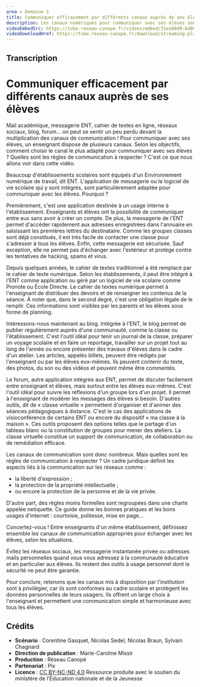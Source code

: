 ```yaml
---
area : Domaine 1
title: Communiquer efficacement par différents canaux auprès de ses élèves
description: Les canaux numériques pour communiquer avec ses élèves sont très nombreux. Quel canal choisir ? C'est ce que nous allons voir dans cette vidéo.
videoEmbedSrc: https://tube.reseau-canope.fr/videos/embed/31ea90d9-6d86-49b1-b6e1-4cc008000dbe
videoDownloadHref: https://tube.reseau-canope.fr/download/streaming-playlists/hls/videos/31ea90d9-6d86-49b1-b6e1-4cc008000dbe-1080-fragmented.mp4
---
```


## Transcription

# Communiquer efficacement par différents canaux auprès de ses élèves

Mail académique, messagerie ENT, cahier de textes en ligne, réseaux sociaux, blog, forum… on peut se sentir un peu perdu devant la multiplication des canaux de communication ! Pour communiquer avec ses élèves, un enseignant dispose de plusieurs canaux. Selon les objectifs, comment choisir le canal le plus adapté pour communiquer avec ses élèves ? Quelles sont les règles de communication à respecter ? C'est ce que nous allons voir dans cette vidéo.

Beaucoup d'établissements scolaires sont équipés d'un Environnement numérique de travail, dit ENT. L'application de messagerie ou le logiciel de vie scolaire qui y sont intégrés, sont particulièrement adaptée pour communiquer avec les élèves. Pourquoi ?

Premièrement, c'est une application destinée à un usage interne à l'établissement. Enseignants et élèves ont la possibilité de communiquer entre eux sans avoir à créer un compte. De plus, la messagerie de l'ENT permet d'accéder rapidement aux adresses enregistrées dans l'annuaire en saisissant les premières lettres du destinataire. Comme les groupes classes sont déjà constitués, il est très facile de contacter une classe pour s'adresser à tous les élèves. Enfin, cette messagerie est sécurisée. Sauf exception, elle ne permet pas d'échanger avec l'extérieur et protège contre les tentatives de hacking, spams et virus.

Depuis quelques années, le cahier de textes traditionnel a été remplacé par le cahier de texte numérique. Selon les établissements, il peut être intégré à l'ENT comme application ou géré par un logiciel de vie scolaire comme Pronote ou École Directe. Le cahier de textes numérique permet à l'enseignant de distribuer des devoirs et de renseigner les contenus de la séance. À noter que, dans le second degré, c'est une obligation légale de le remplir. Ces informations sont visibles par les parents et les élèves sous forme de planning.

Intéressons-nous maintenant au blog. Intégrée à l'ENT, le blog permet de publier régulièrement auprès d'une communauté, comme la classe ou l'établissement. C'est l'outil idéal pour tenir un journal de la classe, préparer un voyage scolaire et en faire un reportage, travailler sur un projet tout au long de l'année ou encore présenter des travaux d'élèves dans le cadre d'un atelier. Les articles, appelés billets, peuvent être rédigés par l'enseignant ou par les élèves eux-mêmes. Ils peuvent contenir du texte, des photos, du son ou des vidéos et peuvent même être commentés.

Le forum, autre application intégrée aux ENT, permet de discuter facilement entre enseignant et élèves, mais surtout entre les élèves eux-mêmes. C'est l'outil idéal pour suivre les réflexions d'un groupe lors d'un projet. Il permet à l'enseignant de modérer les messages des élèves si besoin. D'autres outils, dit de « classe virtuelle » permettent d'organiser et d'animer des séances pédagogiques à distance. C'est le cas des applications de visioconférence de certains ENT ou encore du dispositif « ma classe à la maison ». Ces outils proposent des options telles que le partage d'un tableau blanc ou la constitution de groupes pour mener des ateliers. La classe virtuelle constitue un support de communication, de collaboration ou de remédiation efficace.

Les canaux de communication sont donc nombreux. Mais quelles sont les règles de communication à respecter ? Un cadre juridique définit les aspects liés à la communication sur les réseaux comme :

- la liberté d'expression ;
- la protection de la propriété intellectuelle ;
- ou encore la protection de la personne et de la vie privée.

D'autre part, des règles moins formelles sont regroupées dans une charte appelée netiquette. Ce guide donne les bonnes pratiques et les bons usages d'internet : courtoisie, politesse, mise en page...

Concertez-vous ! Entre enseignants d'un même établissement, définissez ensemble les canaux de communication appropriés pour échanger avec les élèves, selon les situations.

Évitez les réseaux sociaux, les messagerie instantanée privée ou adresses mails personnelles quand vous vous adressez à la communauté éducative et en particulier aux élèves. Ils restent des outils à usage personnel dont la sécurité ne peut être garantie.

Pour conclure, retenons que les canaux mis à disposition par l'institution sont à privilégier, car ils sont conformes au cadre scolaire et protègent les données personnelles de leurs usagers. Ils offrent un large choix à l'enseignant et permettent une communication simple et harmonieuse avec tous les élèves.

## Crédits

- **Scénario** : Corentine Gasquet, Nicolas Sedel, Nicolas Braun, Sylvain Chagnard
- **Direction de publication** : Marie-Caroline Missir
- **Production** : Réseau Canopé
- **Partenariat** : Pix
- **Licence** : [CC BY-NC-ND 4.0](https://creativecommons.org/licenses/by-nc-nd/4.0/deed.fr)
Ressource produite avec le soutien du ministère de l’Éducation nationale et de la Jeunesse
